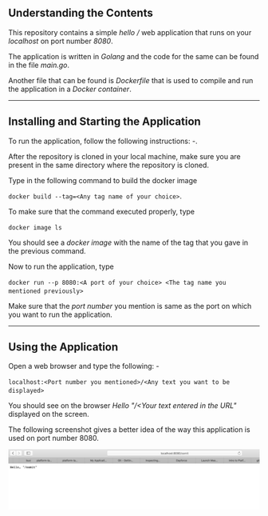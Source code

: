 Understanding the Contents
---------------------------

This repository contains a simple *hello /* web application that runs on your *localhost* on port number *8080*.

The application is written in *Golang* and the code for the same can be found in the file *main.go*.

Another file that can be found is *Dockerfile* that is used to compile and run the application in a *Docker container*.
***

Installing and Starting the Application
----------------------------------------

To run the application, follow the following instructions: -.

After the repository is cloned in your local machine, make sure you are present in the same directory where the repository is cloned.

Type in the following command to build the docker image

`docker build --tag=<Any tag name of your choice>`.

To make sure that the command executed properly, type 

`docker image ls`

You should see a *docker image* with the name of the tag that you gave in the previous command.

Now to run the application, type 

`docker run --p 8080:<A port of your choice> <The tag name you mentioned previously>`

Make sure that the *port number* you mention is same as the port on which you want to run the application.

***

Using the Application
------------------------


Open a web browser and type the following: -

`localhost:<Port number you mentioned>/<Any text you want to be displayed>`

You should see on the browser *Hello "/<Your text entered in the URL"* displayed on the screen.

The following screenshot gives a better idea of the way this application is used on port number 8080.   

![alt text](https://github.com/SamitIntern/Onboarding4/blob/Test2/Screen%20Shot%202019-06-19%20at%203.26.48%20PM.png "Demo Screenshot")
